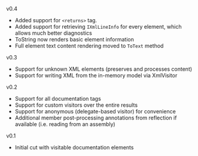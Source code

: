 v0.4
* Added support for `<returns>` tag.
* Added support for retrieving `IXmlLineInfo` for every element, which allows much better diagnostics
* ToString now renders basic element information 
* Full element text content rendering moved to `ToText` method

v0.3
* Support for unknown XML elements (preserves and processes content)
* Support for writing XML from the in-memory model via XmlVisitor

v0.2

* Support for all documentation tags
* Support for custom visitors over the entire results
* Support for anonymous (delegate-based visitor) for convenience
* Additional member post-processing annotations from reflection if available (i.e. reading from an assembly)

v0.1

* Initial cut with visitable documentation elements